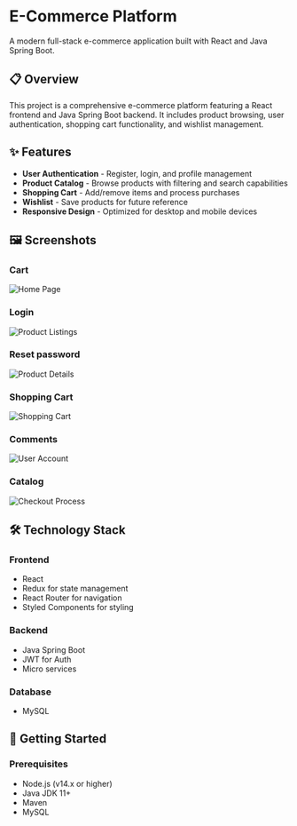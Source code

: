 # E-Commerce Platform

A modern full-stack e-commerce application built with React and Java Spring Boot.

## 📋 Overview

This project is a comprehensive e-commerce platform featuring a React frontend and Java Spring Boot backend. It includes product browsing, user authentication, shopping cart functionality, and wishlist management.

## ✨ Features

- **User Authentication** - Register, login, and profile management
- **Product Catalog** - Browse products with filtering and search capabilities
- **Shopping Cart** - Add/remove items and process purchases
- **Wishlist** - Save products for future reference
- **Responsive Design** - Optimized for desktop and mobile devices

## 🖼️ Screenshots

### Cart
![Home Page](https://github.com/user-attachments/assets/52494a28-9530-4cd1-b17e-be1d441861b2)

### Login
![Product Listings](https://github.com/user-attachments/assets/417e807f-5941-4ade-9def-bd0ead0b7f69)

### Reset password
![Product Details](https://github.com/user-attachments/assets/419ebef9-e694-4d8b-b9a0-70f0dcc3789f)

### Shopping Cart
![Shopping Cart](https://github.com/user-attachments/assets/eb6e21e8-7f3f-4a9d-9197-d56ee77bdc3c)

### Comments
![User Account](https://github.com/user-attachments/assets/224206bf-0b8d-47e9-aab4-7a12d60308c6)

### Catalog
![Checkout Process](https://github.com/user-attachments/assets/8c4774a8-b6ac-490c-89a6-40305c8f839a)

## 🛠️ Technology Stack

### Frontend
- React
- Redux for state management
- React Router for navigation
- Styled Components for styling

### Backend
- Java Spring Boot
- JWT for Auth
- Micro services

### Database
- MySQL

## 🚀 Getting Started

### Prerequisites
- Node.js (v14.x or higher)
- Java JDK 11+
- Maven
- MySQL

